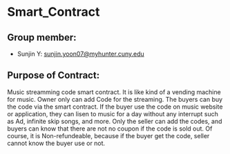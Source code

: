 # Smart_Contract
## Group member:
-   Sunjin Y: sunjin.yoon07@myhunter.cuny.edu
## Purpose of Contract:

Music streamming code smart contract. It is like kind of a vending machine for music. Owner only can add Code for the streaming. The buyers can buy the code via the smart contract. If the buyer use the code on music website or application, they can lisen to music for a day without any interrupt such as Ad, infinite skip songs, and more. Only the seller can add the codes, and buyers can know that there are not no coupon if the code is sold out. Of course, it is Non-refundeable, because if the buyer get the code, seller cannot know the buyer use or not. 
